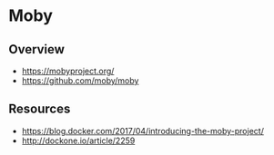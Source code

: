# Moby

## Overview

- https://mobyproject.org/
- https://github.com/moby/moby

## Resources

- https://blog.docker.com/2017/04/introducing-the-moby-project/
- http://dockone.io/article/2259
